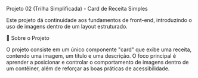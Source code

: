 Projeto 02 (Trilha Simplificada) - Card de Receita Simples



Este projeto dá continuidade aos fundamentos de front-end, introduzindo o uso de imagens dentro de um layout estruturado.



🚀 Sobre o Projeto



O projeto consiste em um único componente "card" que exibe uma receita, contendo uma imagem, um título e uma descrição. O foco principal é aprender a posicionar e controlar o comportamento de imagens dentro de um contêiner, além de reforçar as boas práticas de acessibilidade.
